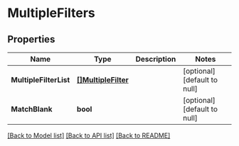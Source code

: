 # MultipleFilters

## Properties
Name | Type | Description | Notes
------------ | ------------- | ------------- | -------------
**MultipleFilterList** | [**[]MultipleFilter**](MultipleFilter.md) |  | [optional] [default to null]
**MatchBlank** | **bool** |  | [optional] [default to null]

[[Back to Model list]](../README.md#documentation-for-models) [[Back to API list]](../README.md#documentation-for-api-endpoints) [[Back to README]](../README.md)


